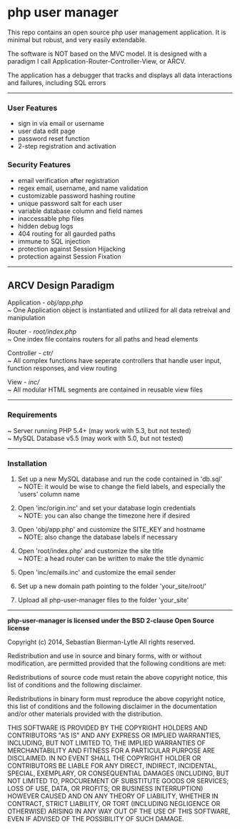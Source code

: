 php user manager
================

This repo contains an open source php user management application. It is minimal but robust, and very easily extendable. 

The software is NOT based on the MVC model. It is designed with a paradigm I call Application-Router-Controller-View, or ARCV.

The application has a debugger that tracks and displays all data interactions and failures, including SQL errors

---

<h3>User Features</h3>
<ul>
<li>sign in via email or username</li>
<li>user data edit page</li>
<li>password reset function</li>
<li>2-step registration and activation</li>
</ul>

<h3>Security Features</h3>
<ul>
<li>email verification after registration</li>
<li>regex email, username, and name validation</li>
<li>customizable password hashing routine</li>
<li>unique password salt for each user</li>
<li>variable database column and field names</li>
<li>inaccessable php files</li>
<li>hidden debug logs</li>
<li>404 routing for all gaurded paths</li>
<li>immune to SQL injection</li>
<li>protection against Session Hijacking</li>
<li>protection against Session Fixation</li>
</ul>

---

<h2>ARCV Design Paradigm</h2>

Application - <i>obj/app.php</i><br>
~ One Application object is instantiated and utilized for all data retreival and manipulation

Router - <i>root/index.php</i><br>
~ One index file contains routers for all paths and head elements

Controller - <i>ctr/</i><br>
~ All complex functions have seperate controllers that handle user input, function responses, and view routing

View - <i>inc/</i><br>
~ All modular HTML segments are contained in reusable view files

---

<h3>Requirements</h3>

~ Server running PHP 5.4+ (may work with 5.3, but not tested)<br>
~ MySQL Database v5.5 (may work with 5.0, but not tested)

---

<h3>Installation</h3>

1) Set up a new MySQL database and run the code contained in 'db.sql'<br>
~ NOTE: it would be wise to change the field labels, and especially the 'users' column name<br>

2) Open 'inc/origin.inc' and set your database login credentials<br>
~ NOTE: you can also change the timezone here if desired<br>

3) Open 'obj/app.php' and customize the SITE_KEY and hostname<br>
~ NOTE: also change the database labels if necessary<br>

4) Open 'root/index.php' and customize the site title<br>
~ NOTE: a head router can be written to make the title dynamic<br>

5) Open 'inc/emails.inc' and customize the email sender<br>

6) Set up a new domain path pointing to the folder 'your_site/root/'<br>

7) Upload all php-user-manager files to the folder 'your_site'<br>

---

<b>php-user-manager is licensed under the BSD 2-clause Open Source license</b>

Copyright (c) 2014, Sebastian Bierman-Lytle
All rights reserved.

Redistribution and use in source and binary forms, with or without modification, 
are permitted provided that the following conditions are met:

Redistributions of source code must retain the above copyright notice, this list 
of conditions and the following disclaimer.

Redistributions in binary form must reproduce the above copyright notice, this
list of conditions and the following disclaimer in the documentation and/or other 
materials provided with the distribution.

THIS SOFTWARE IS PROVIDED BY THE COPYRIGHT HOLDERS AND CONTRIBUTORS "AS IS" AND 
ANY EXPRESS OR IMPLIED WARRANTIES, INCLUDING, BUT NOT LIMITED TO, THE IMPLIED 
WARRANTIES OF MERCHANTABILITY AND FITNESS FOR A PARTICULAR PURPOSE ARE DISCLAIMED. 
IN NO EVENT SHALL THE COPYRIGHT HOLDER OR CONTRIBUTORS BE LIABLE FOR ANY DIRECT, 
INDIRECT, INCIDENTAL, SPECIAL, EXEMPLARY, OR CONSEQUENTIAL DAMAGES (INCLUDING, BUT 
NOT LIMITED TO, PROCUREMENT OF SUBSTITUTE GOODS OR SERVICES; LOSS OF USE, DATA, 
OR PROFITS; OR BUSINESS INTERRUPTION) HOWEVER CAUSED AND ON ANY THEORY OF LIABILITY, 
WHETHER IN CONTRACT, STRICT LIABILITY, OR TORT (INCLUDING NEGLIGENCE OR OTHERWISE) 
ARISING IN ANY WAY OUT OF THE USE OF THIS SOFTWARE, EVEN IF ADVISED OF THE 
POSSIBILITY OF SUCH DAMAGE.
